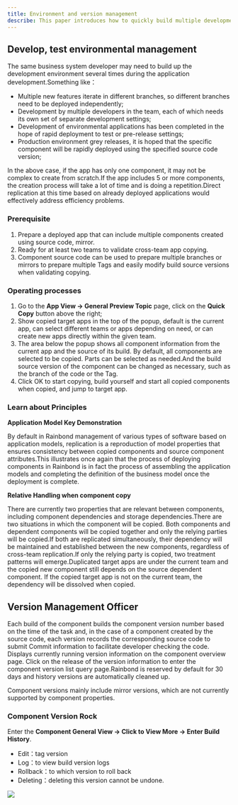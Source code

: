 ```yaml
---
title: Environment and version management
describe: This paper introduces how to quickly build multiple development environments through application replication function to improve the efficiency of developers to build development environments
---
```


## Develop, test environmental management

The same business system developer may need to build up the development environment several times during the application development.Something like：

- Multiple new features iterate in different branches, so different branches need to be deployed independently;
- Development by multiple developers in the team, each of which needs its own set of separate development settings;
- Development of environmental applications has been completed in the hope of rapid deployment to test or pre-release settings;
- Production environment grey releases, it is hoped that the specific component will be rapidly deployed using the specified source code version;

In the above case, if the app has only one component, it may not be complex to create from scratch.If the app includes 5 or more components, the creation process will take a lot of time and is doing a repetition.Direct replication at this time based on already deployed applications would effectively address efficiency problems.

### Prerequisite

1. Prepare a deployed app that can include multiple components created using source code, mirror.
2. Ready for at least two teams to validate cross-team app copying.
3. Component source code can be used to prepare multiple branches or mirrors to prepare multiple Tags and easily modify build source versions when validating copying.

### Operating processes

1. Go to the **App View -> General Preview Topic** page, click on the **Quick Copy** button above the right;
2. Show copied target apps in the top of the popup, default is the current app, can select different teams or apps depending on need, or can create new apps directly within the given team.
3. The area below the popup shows all component information from the current app and the source of its build. By default, all components are selected to be copied. Parts can be selected as needed.And the build source version of the component can be changed as necessary, such as the branch of the code or the Tag.
4. Click OK to start copying, build yourself and start all copied components when copied, and jump to target app.

### Learn about Principles

**Application Model Key Demonstration**

By default in Rainbond management of various types of software based on application models, replication is a reproduction of model properties that ensures consistency between copied components and source component attributes.This illustrates once again that the process of deploying components in Rainbond is in fact the process of assembling the application models and completing the definition of the business model once the deployment is complete.

**Relative Handling when component copy**

There are currently two properties that are relevant between components, including component dependencies and storage dependencies.There are two situations in which the component will be copied. Both components and dependent components will be copied together and only the relying parties will be copied.If both are replicated simultaneously, their dependency will be maintained and established between the new components, regardless of cross-team replication.If only the relying party is copied, two treatment patterns will emerge.Duplicated target apps are under the current team and the copied new component still depends on the source dependent component. If the copied target app is not on the current team, the dependency will be dissolved when copied.

## Version Management Officer

Each build of the component builds the component version number based on the time of the task and, in the case of a component created by the source code, each version records the corresponding source code to submit Commit information to facilitate developer checking the code. Displays currently running version information on the component overview page. Click on the release of the version information to enter the component version list query page.Rainbond is reserved by default for 30 days and history versions are automatically cleaned up.

Component versions mainly include mirror versions, which are not currently supported by component properties.

### Component Version Rock

Enter the **Component General View -> Click to View More -> Enter Build History**.

- Edit：tag version
- Log：to view build version logs
- Rollback：to which version to roll back
- Deleting：deleting this version cannot be undone.

![](https://static.goodrain.com/docs/5.6/use-manual/component-management/overview/rollback.png)
